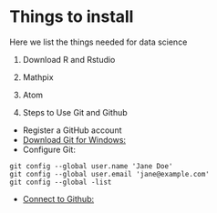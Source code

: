 # Things to install

Here we list the things needed for data science

1. Download R and Rstudio
2. Mathpix
3. Atom

4. Steps to Use Git and Github
  
  - Register a GitHub account
  - [Download Git for Windows:](https://happygitwithr.com/install-git.html#install-git-windows)
  - Configure Git:

  ```
  git config --global user.name 'Jane Doe'
  git config --global user.email 'jane@example.com'
  git config --global -list
  ```

  - [Connect to Github:](https://happygitwithr.com/push-pull-github.html#push-pull-github)



